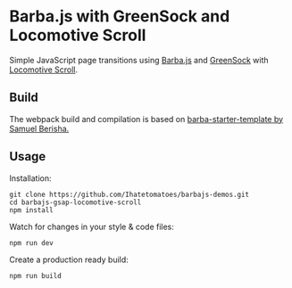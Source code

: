 # Barba.js with GreenSock and Locomotive Scroll

Simple JavaScript page transitions using [Barba.js](https://barba.js.org/) and [GreenSock](https://greensock.com/?ref=7856eb) with [Locomotive Scroll](https://github.com/locomotivemtl/locomotive-scroll).

## Build

The webpack build and compilation is based on [barba-starter-template by Samuel Berisha.](https://github.com/mrsamse/barba-starter-template)

## Usage

Installation:

```
git clone https://github.com/Ihatetomatoes/barbajs-demos.git
cd barbajs-gsap-locomotive-scroll
npm install
```

Watch for changes in your style & code files:

```
npm run dev
```

Create a production ready build:

```
npm run build
```